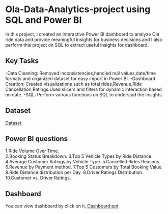 # Ola-Data-Analytics-project using SQL and Power BI

In this project, I created an interactive Power BI dashboard to analyze Ola ride data and provide meaningful insights for business decisions and I also perform this project on SQL to extract useful insights for dashboard.

## Key Tasks
-Data Cleaning: Removed inconsistencies,handled null values,date/time formats and organized dataset for easy import in Power BI.
-Dashboard Creation: Created visualizations such as total rides,Revenue,Ride Cancellation,Ratings.Used slicers and filters for dynamic interaction based on date.
-SQL: Perform various functions on SQL to understad the insights.

## Dataset
<a href="https://github.com/AkhilKumar3/Ola-Data-Analytics-project/blob/main/Ola%20Dataset.xlsx">Dataset</a>

## Power BI questions
1.Ride Volume Over Time.
<br/>
2.Booking Status Breakdown.
3.Top 5 Vehicle Types by Ride Distance.
4.Average Customer Ratings by Vehicle Type.
5.Cancelled Rides Reasons.
6.Revenue by Payment method.
7.Top 5 Customers by Total Booking Value.
8.Ride Distance distribution per Day.
9.Driver Ratings Distribution.
10.Customer vs. Driver Ratings.

## Dashboard
You can view dashboard by click on it,
<a href="https://github.com/AkhilKumar3/Ola-Data-Analytics-project/blob/main/Ola%20Dashboard%20ppt.pptx">Dashboard ppt</a>



